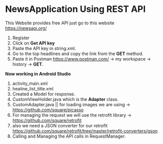 # NewsApplication Using REST API

This Website provides free API just go to this website   
https://newsapi.org/
1. Register
2. Click on **Get API key**
3. Paste the API key in string.xml.
4. Go to the top headlines and copy the link from the **GET** method.
5. Paste it in Postman https://www.postman.com/ -> my workspace -> history -> **GET**.

  **Now working in Android Studio**
1. activity_main.xml
2. healine_list_title.xml
3. Created a Model for response. 
4. CustomViewHolder.java which is the **Adapter** class.
5. CustomAdapter.java  || for loading images we are using -> https://github.com/square/picasso
7. For managing the request we will use the retrofit library -> https://github.com/square/retrofit
8. also we need a JSON converter for our retrofit https://github.com/square/retrofit/tree/master/retrofit-converters/gson
9. Calling and Managing the API calls in RequestManager. 
